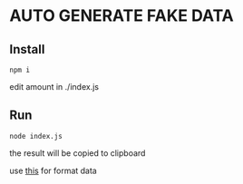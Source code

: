 # AUTO GENERATE FAKE DATA

## Install

```
npm i
```

edit amount in ./index.js

## Run

```
node index.js
```

the result will be copied to clipboard

use [this](https://jsonformatter.curiousconcept.com/) for format data
